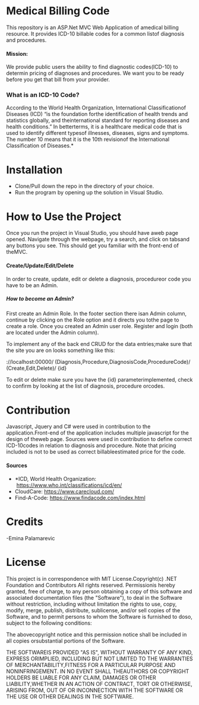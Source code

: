 # Medical Billing Code

This repository is an ASP.Net MVC Web Application of amedical billing resource.
It provides ICD-10 billable codes for a common listof diagnosis and procedures. 
#### Mission:
We provide public users the ability to find diagnostic codes(ICD-10) to determin pricing of diagnoses and procedures.
We want you to be ready before you get that bill from your provider.

### What is an ICD-10 Code?
According to the World Health Organization, International Classificationof Diseases (ICD) “is the foundation forthe identification
of health trends and statistics globally, and theinternational standard for reporting diseases and health conditions.”
In betterterms, it is a healthcare medical code that is used to identify different typesof illnesses, diseases, signs and symptoms.
The number 10 means that it is the 10th revisionof the International Classification of Diseases.*

# Installation
- Clone/Pull down the repo in the directory of your choice. 
- Run the program by opening up the solution in Visual Studio.

# How to Use the Project
Once you run the project in Visual Studio, you should have aweb page opened.
Navigate through the webpage, try a search, and click on tabsand any buttons you see. 
This should get you familiar with the front-end of theMVC.

#### Create/Update/Edit/Delete
In order to create, update, edit or delete a diagnosis, procedureor code you have to be an Admin.
##### How to become an Admin?
First create an Admin Role. In the footer section there isan Admin column, continue by clicking on the Role option and it directs you tothe page to create a role.
Once you created an Admin user role. Register and login (both are located under the Admin column).

To implement any of the back end CRUD for the data entries;make sure that the site you are on looks something like this:

://localhost:00000/ (Diagnosis,Procedure,DiagnosisCode,ProcedureCode)/ (Create,Edit,Delete)/ {id}

To edit or delete make sure you have the {id} parameterimplemented, check to confirm by looking at the list of diagnosis, procedure orcodes.

# Contribution
Javascript, Jquery and C# were used in contribution to the application.Front-end of the application includes multiple javascript for the design of theweb page.
Sources were used in contribution to define correct ICD-10codes in relation to diagnosis and procedure.
Note that pricing included is not to be used as correct billableestimated price for the code.
#### Sources
- *ICD, World Health Organization:  https://www.who.int/classifications/icd/en/
- CloudCare: https://www.carecloud.com/
- Find-A-Code: https://www.findacode.com/index.html

# Credits
-Emina Palamarevic

# License
This project is in correspondence with MIT License.Copyright(c)
.NET Foundation and Contributors
All rights reserved.
Permissionis hereby granted, free of charge, to any person obtaining a copy
of this software and associated documentation files (the "Software"), to deal 
in the Software without restriction, including without limitation the rights to 
use, copy, modify, merge, publish, distribute, sublicense, and/or sell copies of the Software, 
and to permit persons to whom the Software is furnished to doso, subject to the following conditions:

The abovecopyright notice and this permission notice shall be included in all copies orsubstantial portions of the Software.

THE SOFTWAREIS PROVIDED "AS IS", WITHOUT WARRANTY OF ANY KIND, EXPRESS ORIMPLIED, INCLUDING BUT NOT LIMITED TO THE WARRANTIES
OF MERCHANTABILITY,FITNESS FOR A PARTICULAR PURPOSE AND NONINFRINGEMENT. IN NO EVENT SHALL THEAUTHORS OR COPYRIGHT HOLDERS 
BE LIABLE FOR ANY CLAIM, DAMAGES OR OTHER LIABILITY,WHETHER IN AN ACTION OF CONTRACT, TORT OR OTHERWISE, ARISING FROM, OUT OF 
OR INCONNECTION WITH THE SOFTWARE OR THE USE OR OTHER DEALINGS IN THE SOFTWARE.

